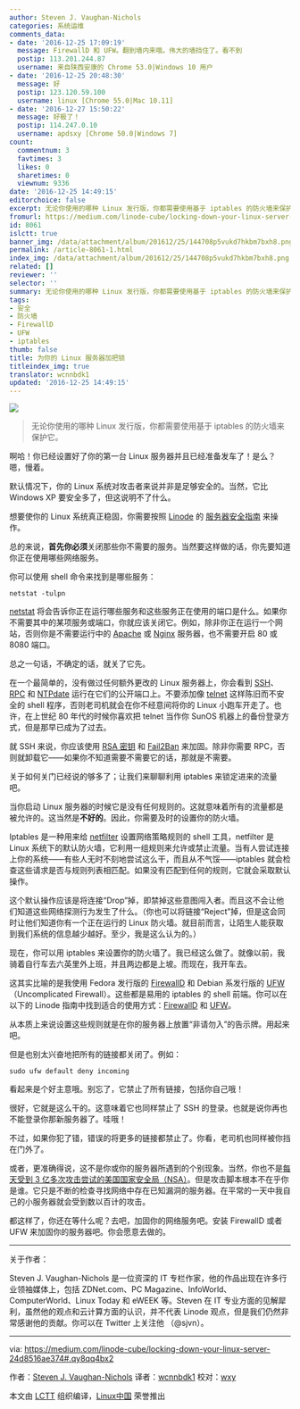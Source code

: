 ```yaml
---
author: Steven J. Vaughan-Nichols
categories: 系统运维
comments_data:
- date: '2016-12-25 17:09:19'
  message: FirewallD 和 UFW。翻到墙内来哦。伟大的墙挡住了。看不到
  postip: 113.201.244.87
  username: 来自陕西安康的 Chrome 53.0|Windows 10 用户
- date: '2016-12-25 20:48:30'
  message: 好
  postip: 123.120.59.100
  username: linux [Chrome 55.0|Mac 10.11]
- date: '2016-12-27 15:50:22'
  message: 好极了！
  postip: 114.247.0.10
  username: apdsxy [Chrome 50.0|Windows 7]
count:
  commentnum: 3
  favtimes: 3
  likes: 0
  sharetimes: 0
  viewnum: 9336
date: '2016-12-25 14:49:15'
editorchoice: false
excerpt: 无论你使用的哪种 Linux 发行版，你都需要使用基于 iptables 的防火墙来保护它。
fromurl: https://medium.com/linode-cube/locking-down-your-linux-server-24d8516ae374#.qy8qq4bx2
id: 8061
islctt: true
banner_img: /data/attachment/album/201612/25/144708p5vukd7hkbm7bxh8.png
permalink: /article-8061-1.html
index_img: /data/attachment/album/201612/25/144708p5vukd7hkbm7bxh8.png.thumb.jpg
related: []
reviewer: ''
selector: ''
summary: 无论你使用的哪种 Linux 发行版，你都需要使用基于 iptables 的防火墙来保护它。
tags:
- 安全
- 防火墙
- FirewallD
- UFW
- iptables
thumb: false
title: 为你的 Linux 服务器加把锁
titleindex_img: true
translator: wcnnbdk1
updated: '2016-12-25 14:49:15'
---
```


![](/data/attachment/album/201612/25/144708p5vukd7hkbm7bxh8.png)



> 
> 无论你使用的哪种 Linux 发行版，你都需要使用基于 iptables 的防火墙来保护它。
> 
> 
> 


啊哈！你已经设置好了你的第一台 Linux 服务器并且已经准备发车了！是么？嗯，慢着。


默认情况下，你的 Linux 系统对攻击者来说并非是足够安全的。当然，它比 Windows XP 要安全多了，但这说明不了什么。


想要使你的 Linux 系统真正稳固，你需要按照 [Linode](https://www.linode.com/) 的 [服务器安全指南](https://www.linode.com/docs/security/securing-your-server) 来操作。


总的来说，**首先你必须**关闭那些你不需要的服务。当然要这样做的话，你先要知道你正在使用哪些网络服务。


你可以使用 shell 命令来找到是哪些服务：



```
netstat -tulpn

```

[netstat](http://www.faqs.org/docs/linux_network/x-087-2-iface.netstat.html) 将会告诉你正在运行哪些服务和这些服务正在使用的端口是什么。如果你不需要其中的某项服务或端口，你就应该关闭它。例如，除非你正在运行一个网站，否则你是不需要运行中的 [Apache](https://httpd.apache.org/) 或 [Nginx](https://www.nginx.com/) 服务器，也不需要开启 80 或 8080 端口。


总之一句话，不确定的话，就关了它先。


在一个最简单的，没有做过任何额外更改的 Linux 服务器上，你会看到 [SSH](https://www.linode.com/docs/tools-reference/ssh/)、 [RPC](http://www.linux.org/threads/tcp-ip-service-remote-procedure-call-rpc.4913/) 和 [NTPdate](https://help.ubuntu.com/lts/serverguide/NTP.html) 运行在它们的公开端口上。不要添加像 [telnet](http://www.telnet.org/htm/faq.htm) 这样陈旧而不安全的 shell 程序，否则老司机就会在你不经意间将你的 Linux 小跑车开走了。也许，在上世纪 80 年代的时候你喜欢把 telnet 当作你 SunOS 机器上的备份登录方式，但是那早已成为了过去。


就 SSH 来说，你应该使用 [RSA 密钥](https://www.linode.com/docs/security/securing-your-server/#create-an-authentication-key-pair) 和 [Fail2Ban](https://www.linode.com/docs/security/securing-your-server/#use-fail2ban-for-ssh-login-protection) 来加固。除非你需要 RPC，否则就卸载它——如果你不知道需要不需要它的话，那就是不需要。


关于如何关门已经说的够多了；让我们来聊聊利用 iptables 来锁定进来的流量吧。


当你启动 Linux 服务器的时候它是没有任何规则的。这就意味着所有的流量都是被允许的。这当然是**不好的**。因此，你需要及时的设置你的防火墙。


Iptables 是一种用来给 [netfilter](https://www.netfilter.org/) 设置网络策略规则的 shell 工具，netfilter 是Linux 系统下的默认防火墙，它利用一组规则来允许或禁止流量。当有人尝试连接上你的系统——有些人无时不刻地尝试这么干，而且从不气馁——iptables 就会检查这些请求是否与规则列表相匹配。如果没有匹配到任何的规则，它就会采取默认操作。


这个默认操作应该是将连接“Drop”掉，即禁掉这些意图闯入者。而且这不会让他们知道这些网络探测行为发生了什么。（你也可以将链接“Reject”掉，但是这会同时让他们知道你有一个正在运行的 Linux 防火墙。就目前而言，让陌生人能获取到我们系统的信息越少越好。至少，我是这么认为的。）


现在，你可以用 iptables 来设置你的防火墙了。我已经这么做了。就像以前，我骑着自行车去六英里外上班，并且两边都是上坡。而现在，我开车去。


这其实比喻的是我使用 Fedora 发行版的 [FirewallD](http://www.firewalld.org/) 和 Debian 系发行版的 [UFW](https://help.ubuntu.com/community/UFW)（Uncomplicated Firewall）。这些都是易用的 iptables 的 shell 前端。你可以在以下的 Linode 指南中找到适合的使用方式：[FirewallD](https://www.linode.com/docs/security/firewalls/introduction-to-firewalld-on-centos) 和 [UFW](https://www.linode.com/docs/security/firewalls/configure-firewall-with-ufw)。


从本质上来说设置这些规则就是在你的服务器上放置“非请勿入”的告示牌。用起来吧。


但是也别太兴奋地把所有的链接都关闭了。例如：



```
sudo ufw default deny incoming

```

看起来是个好主意哦。别忘了，它禁止了所有链接，包括你自己哦！


很好，它就是这么干的。这意味着它也同样禁止了 SSH 的登录。也就是说你再也不能登录你那新服务器了。哇哦！


不过，如果你犯了错，错误的将更多的链接都禁止了。你看，老司机也同样被你挡在门外了。


或者，更准确得说，这不是你或你的服务器所遇到的个别现象。当然，你也不是[每天受到 3 亿多次攻击尝试的美国国家安全局（NSA）](http://thehackernews.com/2016/02/nsa-utah-data-center.html)。但是攻击脚本根本不在乎你是谁。它只是不断的检查寻找网络中存在已知漏洞的服务器。在平常的一天中我自己的小服务器就会受到数以百计的攻击。


都这样了，你还在等什么呢？去吧，加固你的网络服务吧。安装 FirewallD 或者 UFW 来加固你的服务器吧。你会愿意去做的。




---


关于作者：


Steven J. Vaughan-Nichols 是一位资深的 IT 专栏作家，他的作品出现在许多行业领袖媒体上，包括 ZDNet.com、PC Magazine、InfoWorld、ComputerWorld、Linux Today 和 eWEEK 等。Steven 在 IT 专业方面的见解犀利，虽然他的观点和云计算方面的认识，并不代表 Linode 观点，但是我们仍然非常感谢他的贡献。你可以在 Twitter 上关注他 （@sjvn）。




---


via: <https://medium.com/linode-cube/locking-down-your-linux-server-24d8516ae374#.qy8qq4bx2>


作者：[Steven J. Vaughan-Nichols](https://medium.com/linode-cube/locking-down-your-linux-server-24d8516ae374#.qy8qq4bx2) 译者：[wcnnbdk1](https://github.com/wcnnbdk1) 校对：[wxy](https://github.com/wxy)


本文由 [LCTT](https://github.com/LCTT/TranslateProject) 组织编译，[Linux中国](https://linux.cn/) 荣誉推出